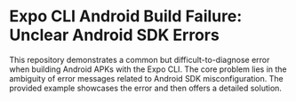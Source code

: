 # Expo CLI Android Build Failure: Unclear Android SDK Errors

This repository demonstrates a common but difficult-to-diagnose error when building Android APKs with the Expo CLI.  The core problem lies in the ambiguity of error messages related to Android SDK misconfiguration.  The provided example showcases the error and then offers a detailed solution.